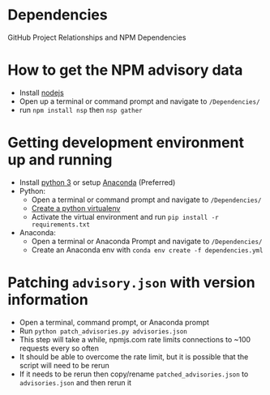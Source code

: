 # Dependencies
GitHub Project Relationships and NPM Dependencies

# How to get the NPM advisory data
 - Install [nodejs](https://nodejs.org/en/download/)
 - Open up a terminal or command prompt and navigate to `/Dependencies/`
 - run `npm install nsp` then `nsp gather`

# Getting development environment up and running
- Install [python 3](https://www.python.org/downloads/) or setup [Anaconda](https://www.anaconda.com/download/) (Preferred)
- Python:
  - Open a terminal or command prompt and navigate to `/Dependencies/`
  - [Create a python virtualenv](https://packaging.python.org/guides/installing-using-pip-and-virtualenv/)
  - Activate the virtual environment and run `pip install -r requirements.txt`
- Anaconda:
  - Open a terminal or Anaconda Prompt and navigate to `/Dependencies/`
  - Create an Anaconda env with `conda env create -f dependencies.yml`

# Patching ```advisory.json``` with version information
- Open a terminal, command prompt, or Anaconda prompt
- Run `python patch_advisories.py advisories.json`
 - This step will take a while, npmjs.com rate limits connections to ~100 requests every so often
 - It should be able to overcome the rate limit, but it is possible that the script will need to be rerun
 - If it needs to be rerun then copy/rename `patched_advisories.json` to `advisories.json` and then rerun it

